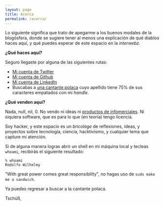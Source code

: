 ```yaml
---
layout: page
title: Acerca
permalink: /acerca/
---
```


Lo siguiente significa que trato de apegarme a los buenos modales de la
blogósfera, donde se sugiere tener al menos una explicación de qué diablos haces aquí, y qué puedes esperar de este espacio en la _interwebz_.

**¿Qué haces aquí?**

Seguro llegaste por alguna de las siguientes rutas:  

* [Mi cuenta de Twitter](https://twitter.com/rodowi)
* [Mi cuenta de Github](https://github.com/rodowi)
* [Mi cuenta de LinkedIn](http://mx.linkedin.com/in/rodowi/)
* Buscabas a [una cantante polaca](https://www.google.com/search?q=rodowicz) cuyo apellido tiene 75% de sus caracteres empatados con mi _handle_.

**¿Qué venden aquí?** 

Nada, null, nil, 0. No vendo ni ideas ni [productos de infomerciales](http://content.time.com/time/specials/packages/article/0,28804,2011470_2011194_2011149,00.html). Ni siquiera software, que es para lo que (en teoría) tengo licencia.

Soy hacker, y este espacio es un _bricolage_ de reflexiones, ideas, y proyectos sobre tecnología, ciencia, hacktivismo, y cualquier tema que capture mi atención.

Si de alguna manera logras abrir un shell en mi máquina local y tecleas `whoami`, recibirás el siguiente resultado:

	% whoami
	Rodolfo Wilhelmy

"With great power comes great responsibility", no hagas uso de `sudo make me a sandwich`.

Ya puedes regresar a buscar a la cantante polaca.

Tschüß,


